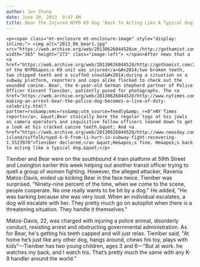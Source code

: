 ```yaml
---
author: Jen Chung
date: June 20, 2013  9:47 AM
title: Bear The Injured NYPD K9 Dog "Back To Acting Like A Typical Dog"
---
```



	
	
	
	<p><span class="mt-enclosure mt-enclosure-image" style="display: inline;"> <img alt="2013_06_bear1.jpg" src="https://web.archive.org/web/20130626044528im_/http://gothamist.com/attachments/jen/2013_06_bear1.jpg" width="365" height="273" class="image-left"> </span>After news that a <a href="https://web.archive.org/web/20130626044528/http://gothamist.com/2013/06/19/nypd_k9_dogs_teeth_broken_by_brawli.php">member of the NYPD&apos;s K9 unit was injured</a>&#x2014;two broken teeth, two chipped teeth and a scuffed snout&#x2014;during a situation on a subway platform, reporters and cops alike flocked to check out the wounded canine. Bear, the 6-year-old German shepherd partner of Police Officer Vincent Tieniber, patiently posed for photographs. The <a href="https://web.archive.org/web/20130626044528/http://www.nytimes.com/2013/06/20/nyregion/injured-making-an-arrest-bear-the-police-dog-becomes-a-line-of-duty-celebrity.html?partner=rss&amp;emc=rss&amp;utm_source=feedly&amp;_r=0">NY Times reports</a>, &quot;Bear stoically bore the regular tugs at his jowls as camera operators and inquisitive fellow officers leaned down to get a look at his cracked canine teeth.&quot; And <a href="https://web.archive.org/web/20130626044528/http://www.newsday.com/long-island/suffolk/nypd-k-9-from-li-hurt-in-subway-fight-recovering-1.5523970">Tieniber declared,</a> &quot;He&apos;s fine. He&apos;s back to acting like a typical dog.&quot;</p>

<p>Tieniber and Bear were on the southbound 4 train platform at 59th Street and Lexington earlier this week helping out another transit officer trying to quell a group of women fighting. However, the alleged attacker, Ravenia Matos-Davis, ended up kicking Bear in the face twice. Tieniber was surprised, &quot;Ninety-nine percent of the time, when we come to the scene, people cooperate. No one really wants to be bit by a dog.&quot; He added, &quot;He was barking because she was very loud. When an individual escalates, a dog will escalate with her. They pretty much go on autopilot when there is a threatening situation. They handle it themselves.&quot;</p>

<p>Matos-Davis, 22, was charged with injuring a police animal, disorderly conduct, resisting arrest and obstructing governmental administration. As for Bear, he&apos;s getting his teeth capped and will just relax. Tieniber said, &quot;At home he&#x2019;s just like any other dog, hangs around, chews his toy, plays with kids&quot;&#x2014;Tieniber has two young children, ages 3 and 6&#x2014;&quot;But at work. he watches my back, and I watch his. That&#x2019;s pretty much the same with any K-9 handler around the world.&#x201D;</p>
	
	
	
	
	
